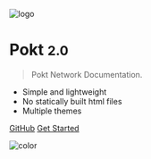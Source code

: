 <!-- _coverpage.md -->

![logo](https://assets.website-files.com/609e7a6f2ec5c05d866ed6d3/609e7a6f2ec5c0a2836ed6e1_Logo%20(2).svg)

# Pokt <small>2.0</small>

> Pokt Network Documentation.

- Simple and lightweight
- No statically built html files
- Multiple themes

[GitHub](https://github.com/pokt/docs-docsify/)
[Get Started](#main)

<!-- background color -->

![color](#303030)